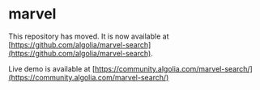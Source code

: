 # marvel

This repository has moved. It is now available at
[https://github.com/algolia/marvel-search](https://github.com/algolia/marvel-search).

Live demo is available at
[https://community.algolia.com/marvel-search/](https://community.algolia.com/marvel-search/)


